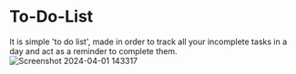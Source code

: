 # To-Do-List
It is simple 'to do list', made in order to track all your incomplete tasks in a day and act as a reminder to complete them.
![Screenshot 2024-04-01 143317](https://github.com/Sayandan141/To-Do-List/assets/130028779/ccf0ab24-dd43-433b-8b38-525f095665e4)
